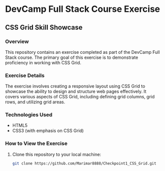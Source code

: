 # DevCamp Full Stack Course Exercise

## CSS Grid Skill Showcase

### Overview

This repository contains an exercise completed as part of the DevCamp Full Stack course. The primary goal of this exercise is to demonstrate proficiency in working with CSS Grid.

### Exercise Details

The exercise involves creating a responsive layout using CSS Grid to showcase the ability to design and structure web pages effectively. It covers various aspects of CSS Grid, including defining grid columns, grid rows, and utilizing grid areas.

### Technologies Used

- HTML5
- CSS3 (with emphasis on CSS Grid)

### How to View the Exercise

1. Clone this repository to your local machine:

   ```bash
   git clone https://github.com/Marimar8888/Checkpoint1_CSS_Grid.git
